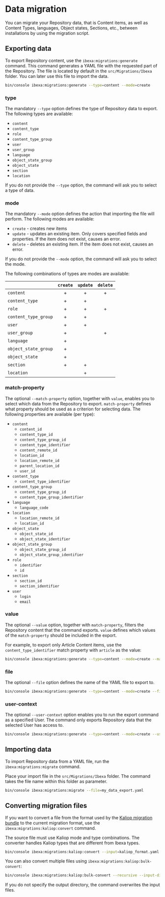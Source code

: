 # Data migration

You can migrate your Repository data, that is Content items, as well as Content Types, languages, Object states, Sections, etc.,
between installations by using the migration script.

## Exporting data

To export Repository content, use the `ibexa:migrations:generate` command.
This command generates a YAML file with the requested part of the Repository.
The file is located by default in the `src/Migrations/Ibexa` folder.
You can later use this file to import the data.

``` bash
bin/console ibexa:migrations:generate --type=content --mode=create
```

### type

The mandatory `--type` option defines the type of Repository data to export.
The following types are available:

- `content`
- `content_type`
- `role`
- `content_type_group`
- `user`
- `user_group`
- `language`
- `object_state_group`
- `object_state`
- `section`
- `location`

If you do not provide the `--type` option, the command will ask you to select a type of data.

### mode

The mandatory `--mode` option defines the action that importing the file will perform.
The following modes are available:

- `create` - creates new items
- `update` - updates an existing item. Only covers specified fields and properties. If the item does not exist, causes an error.
- `delete` - deletes an existing item. If the item does not exist, causes an error.

If you do not provide the `--mode` option, the command will ask you to select the mode.

The following combinations of types are modes are available:

||`create`|`update`|`delete`|
|---|:---:|:---:|:---:|
|`content`|+|+|+|
|`content_type`|+|+||
|`role`|+|+|+|
|`content_type_group`|+|+||
|`user`|+|+||
|`user_group`|+||+|
|`language`|+|||
|`object_state_group`|+|||
|`object_state`|+|||
|`section`|+|+||
|`location`||+||

### match-property

The optional `--match-property` option, together with `value`, enables you to select which data from the Repository to export.
`match-property` defines what property should be used as a criterion for selecting data.
The following properties are available (per type):

- `content`
    - `content_id`
    - `content_type_id`
    - `content_type_group_id`
    - `content_type_identifier`
    - `content_remote_id`
    - `location_id`
    - `location_remote_id`
    - `parent_location_id`
    - `user_id`
- `content_type`
    - `content_type_identifier`
- `content_type_group`
    - `content_type_group_id`
    - `content_type_group_identifier`
- `language`
    - `language_code`
- `location`
    - `location_remote_id`
    - `location_id`
- `object_state`
    - `object_state_id`
    - `object_state_identifier`
- `object_state_group`
    - `object_state_group_id`
    - `object_state_group_identifier`
- `role`
    - `identifier`
    - `id`
- `section`
    - `section_id`
    - `section_identifier`
- `user`
    - `login`
    - `email`

### value

The optional `--value` option, together with `match-property`, filters the Repository content that the command exports.
`value` defines which values of the `match-property` should be included in the export.

For example, to export only Article Content items, use the `content_type_identifier` match property with `article` as the value:

``` bash
bin/console ibexa:migrations:generate --type=content --mode=create --match-property=content_type_identifier --value=article
```

### file

The optional `--file` option defines the name of the YAML file to export to.

``` bash
bin/console ibexa:migrations:generate --type=content --mode=create --file=my_data_export.yaml
```

### user-context

The optional `--user-context` option enables you to run the export command as a specified User.
The command only exports Repository data that the selected User has access to.

``` bash
bin/console ibexa:migrations:generate --type=content --mode=create --user-context=jessica_andaya
```

## Importing data

To import Repository data from a YAML file, run the `ibexa:migrations:migrate` command.

Place your import file in the `src/Migrations/Ibexa` folder.
The command takes the file name within this folder as parameter.

``` bash
bin/console ibexa:migrations:migrate --file=my_data_export.yaml
```

## Converting migration files

If you want to convert a file from the format used by the [Kaliop migration bundle](https://github.com/kaliop-uk/ezmigrationbundle)
to the current migration format, use the `ibexa:migrations:kaliop:convert` command.

The source file must use Kaliop mode and type combinations.
The converter handles Kaliop types that are different from Ibexa types.

``` bash
bin/console ibexa:migrations:kaliop:convert --input=kaliop_format.yaml --output=ibexa_format.yaml
```

You can also convert multiple files using `ibexa:migrations:kaliop:bulk-convert`:

``` bash
bin/console ibexa:migrations:kaliop:bulk-convert --recursive --input-directory=kaliop_files --output-directory=ibexa_files
```

If you do not specify the output directory, the command overwrites the input files.

